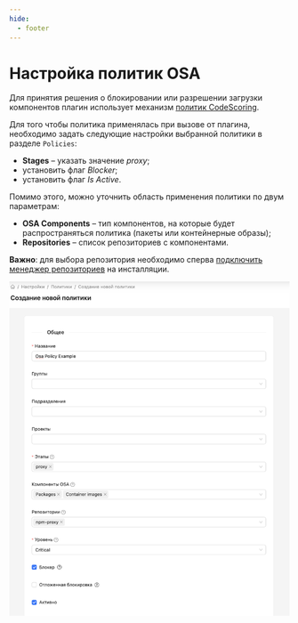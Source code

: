 ```yaml
---
hide:
  - footer
---
```

# Настройка политик OSA

Для принятия решения о блокировании или разрешении загрузки компонентов плагин использует механизм [политик CodeScoring](/on-premise/how-to/policies).

Для того чтобы политика применялась при вызове от плагина, необходимо задать следующие настройки выбранной политики в разделе `Policies`:

- **Stages** – указать значение *proxy*;
- установить флаг *Blocker*;
- установить флаг *Is Active*.

Помимо этого, можно уточнить область применения политики по двум параметрам:

- **OSA Components** – тип компонентов, на которые будет распространяться политика (пакеты или контейнерные образы);
- **Repositories** – список репозиториев с компонентами.

**Важно**: для выбора репозитория необходимо сперва [подключить менеджер репозиториев](/on-premise/how-to/repo-managers) на инсталляции.

![Policy settings example](/assets/img/osa/policy_settings_example.png)

